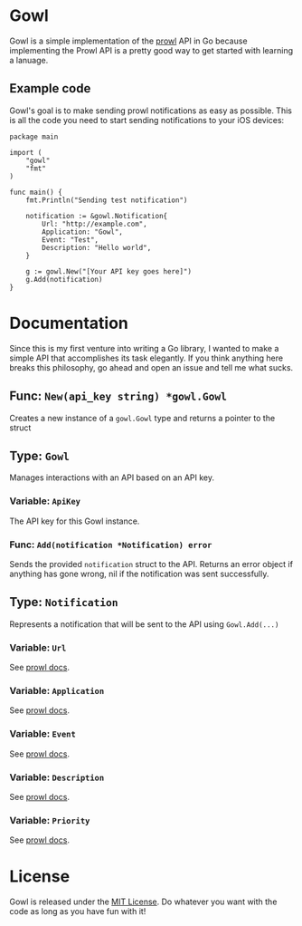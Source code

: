 # Gowl
Gowl is a simple implementation of the [prowl](https://www.prowlapp.com) API in Go because implementing the Prowl API is a pretty good way to get started with learning a lanuage.

## Example code

Gowl's goal is to make sending prowl notifications as easy as possible. This is all the code you need to start sending notifications to your iOS devices:

```
package main

import (
    "gowl"
    "fmt"
)

func main() {
    fmt.Println("Sending test notification")

    notification := &gowl.Notification{
        Url: "http://example.com",
        Application: "Gowl",
        Event: "Test",
        Description: "Hello world",
    }

    g := gowl.New("[Your API key goes here]")
    g.Add(notification)
}
```

# Documentation
Since this is my first venture into writing a Go library, I wanted to make a simple API that accomplishes its task elegantly. If you think anything here breaks this philosophy, go ahead and open an issue and tell me what sucks.

## Func: `New(api_key string) *gowl.Gowl`
Creates a new instance of a `gowl.Gowl` type and returns a pointer to the struct

## Type: `Gowl`
Manages interactions with an API based on an API key.

### Variable: `ApiKey`
The API key for this Gowl instance.

### Func: `Add(notification *Notification) error`
Sends the provided `notification` struct to the API. Returns an error object if anything has gone wrong, nil if the notification was sent successfully.

## Type: `Notification`
Represents a notification that will be sent to the API using `Gowl.Add(...)`

### Variable: `Url`
See [prowl docs](http://www.prowlapp.com/api.php#add).

### Variable: `Application`
See [prowl docs](http://www.prowlapp.com/api.php#add).

### Variable: `Event`
See [prowl docs](http://www.prowlapp.com/api.php#add).

### Variable: `Description`
See [prowl docs](http://www.prowlapp.com/api.php#add).

### Variable: `Priority`
See [prowl docs](http://www.prowlapp.com/api.php#add).

# License
Gowl is released under the [MIT License](http://opensource.org/licenses/MIT). Do whatever you want with the code as long as you have fun with it!
